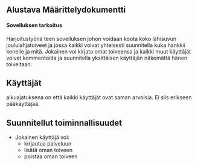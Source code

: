 ## Alustava Määrittelydokumentti
#### Sovelluksen tarkoitus
Harjoitustyönä teen sovelluksen johon voidaan koota koko lähisuvun joululahjatoiveet ja jossa kaikki voivat yhteisesti suunnitella kuka hankkii kenelle ja mitä. Jokainen voi kirjata omat toiveensa ja kaikki muut käyttäjät voivat kommentoida ja suunnitella yksittäisen käyttäjän näkemättä hänen toiveitaan.

## Käyttäjät
alkuajatuksena on että kaikki käyttäjät ovat saman arvoisia. Ei siis erikseen pääkäyttäjää.

## Suunnitellut toiminnallisuudet

* Jokainen käyttäjä voi:
   * kirjautua palveluun
   * lisätä oman toiveen
   * poistaa oman toiveen


